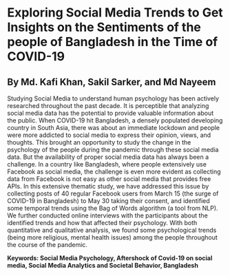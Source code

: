 # Exploring Social Media Trends to Get Insights on the Sentiments of the people of Bangladesh in the Time of COVID-19
## By Md. Kafi Khan, Sakil Sarker, and Md Nayeem
Studying Social Media to understand human psychology has been actively researched throughout the past decade. It is perceptible that analyzing social media data has the potential to provide valuable information about the public. When COVID-19 hit Bangladesh, a densely populated developing country in South Asia, there was about an immediate lockdown and people were more addicted to social media to express their opinion, views, and thoughts. This brought an opportunity to study the change in the psychology of the people during the pandemic through these social media data. But the availability of proper social media data has always been a challenge. In a country like Bangladesh, where people extensively use Facebook as social media, the challenge is even more evident as collecting data from Facebook is not easy as other social media that provides free APIs. In this extensive thematic study, we have addressed this issue by collecting posts of 40 regular Facebook users from March 15 (the surge of COVID-19 in Bangladesh) to May 30 taking their consent, and identified some temporal trends using the Bag of Words algorithm (a tool from NLP). We further conducted online interviews with the participants about the identified trends and how that affected their psychology. With both quantitative and qualitative analysis, we found some psychological trends (being more religious, mental health issues) among the people throughout the course of the pandemic.

**Keywords: Social Media Psychology, Aftershock of Covid-19 on social media, Social Media Analytics and Societal Behavior, Bangladesh**
